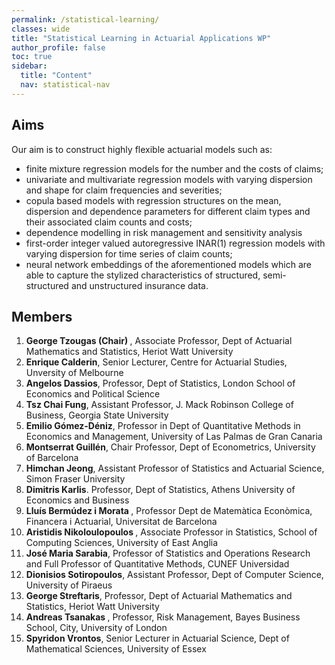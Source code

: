 ```yaml
---
permalink: /statistical-learning/
classes: wide
title: "Statistical Learning in Actuarial Applications WP"
author_profile: false
toc: true
sidebar:
  title: "Content"
  nav: statistical-nav
---
```


## Aims
Our aim is to construct highly flexible actuarial models such as:
<ul>
<li> finite mixture regression models for the number and the costs of claims; </li>
<li> univariate and multivariate regression models with varying dispersion and shape for claim frequencies and severities; </li>
<li> copula based models with regression structures on the mean, dispersion and dependence parameters for different claim types and their associated claim counts and costs; </li>
<li> dependence modelling in risk management and sensitivity analysis </li>
<li> first-order integer valued autoregressive INAR(1) regression models with varying dispersion for time series of claim counts; </li>
<li> neural network embeddings of the aforementioned models which are able to capture the stylized characteristics of structured, semi-structured and unstructured insurance data. </li>
</ul>

## Members
1. <b> George Tzougas (Chair) </b>, Associate Professor, Dept of Actuarial Mathematics and Statistics, Heriot Watt University
2. <b> Enrique Calderin</b>, Senior Lecturer, Centre for Actuarial Studies, Unversity of Melbourne
3. <b> Angelos Dassios</b>, Professor, Dept of Statistics, London School of Economics and Political Science 
4. <b> Tsz Chai Fung</b>, Assistant Professor, J. Mack Robinson College of Business, Georgia State University 
5. <b> Emilio Gómez-Déniz</b>, Professor in Dept of Quantitative Methods in Economics and Management, University of Las Palmas de Gran Canaria
6. <b> Montserrat Guillén</b>, Chair Professor, Dept of Econometrics, University of Barcelona
7. <b> Himchan Jeong</b>, Assistant Professor of Statistics and Actuarial Science, Simon Fraser University
8. <b> Dimitris Karlis</b>. Professor, Dept of Statistics, Athens University of Economics and Business
9. <b> Lluís Bermúdez i Morata </b>, Professor Dept de Matemàtica Econòmica, Financera i Actuarial, Universitat de Barcelona
10. <b> Aristidis Nikoloulopoulos </b>, Associate Professor in Statistics, School of Computing Sciences, University of East Anglia
11. <b> José Maria Sarabia</b>,  Professor of Statistics and Operations Research and Full Professor of Quantitative Methods, CUNEF Universidad
12. <b> Dionisios Sotiropoulos</b>,  Assistant Professor, Dept of Computer Science, University of Piraeus
13. <b> George Streftaris</b>,  Professor, Dept of Actuarial Mathematics and Statistics, Heriot Watt University
14. <b> Andreas Tsanakas </b>, Professor, Risk Management, Bayes Business School, City, University of London 
15. <b> Spyridon Vrontos</b>, Senior Lecturer in Actuarial Science, Dept of Mathematical Sciences, University of Essex

